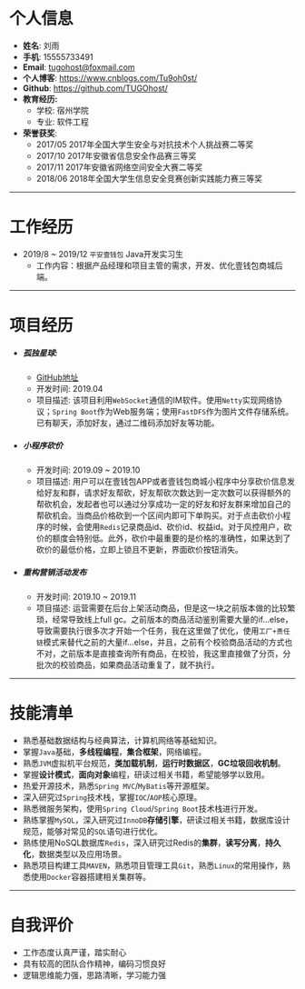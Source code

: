 # 个人信息
 - **姓名**: 刘雨
 - **手机**: 15555733491
 - **Email**: tugohost@foxmail.com
 - **个人博客**: https://www.cnblogs.com/Tu9oh0st/
 - **Github**: https://github.com/TUGOhost/
 - **教育经历:** 
    - 学校: 宿州学院
    - 专业: 软件工程
 - **荣誉获奖**: 
   - 2017/05 2017年全国大学生安全与对抗技术个人挑战赛二等奖
   - 2017/10 2017年安徽省信息安全作品赛三等奖
   - 2017/11 2017年安徽省网络空间安全大赛二等奖
   - 2018/06 2018年全国大学生信息安全竞赛创新实践能力赛三等奖  
---
# 工作经历

- 2019/8 ~ 2019/12 `平安壹钱包` Java开发实习生
  - 工作内容：根据产品经理和项目主管的需求，开发、优化壹钱包商城后端。

---

# 项目经历

- ##### 孤独星球:

  - [GitHub地址](https://github.com/TUGOhost/LonelyPlanet)
  - 开发时间: 2019.04
  - 项目描述: 该项目利用`WebSocket`通信的IM软件。使用`Netty`实现网络协议；`Spring Boot`作为Web服务端；使用`FastDFS`作为图片文件存储系统。已有聊天，添加好友，通过二维码添加好友等功能。


- ##### 小程序砍价

  - 开发时间: 2019.09 ~ 2019.10
  - 项目描述: 用户可以在壹钱包APP或者壹钱包商城小程序中分享砍价信息发给好友和群，请求好友帮砍，好友帮砍次数达到一定次数可以获得额外的帮砍机会，发起者也可以通过分享成功一定的好友和好友群来增加自己的帮砍机会。当商品价格砍到一个区间内即可下单购买。对于点击砍价小程序的时候，会使用`Redis`记录商品id、砍价id、权益id。对于风控用户，砍价的额度会特别低。此外，砍价中最重要的是价格的准确性，如果达到了砍价的最低价格，立即上锁且不更新，界面砍价按钮消失。

- ##### 重构营销活动发布

  - 开发时间: 2019.10 ~ 2019.11
  - 项目描述: 运营需要在后台上架活动商品，但是这一块之前版本做的比较繁琐，经常导致线上full gc。之前版本的商品活动鉴别需要大量的if...else，导致需要执行很多次才开始一个任务，我在这里做了优化，使用`工厂+责任链`模式来替代之前的大量if...else，并且，之前有个校验商品活动的方式也不对，之前版本是直接查询所有商品，在校验，我这里直接做了分页，分批次的校验商品，如果商品活动重复了，就不执行。

---

# 技能清单

- 熟悉基础数据结构与经典算法，计算机网络等基础知识。
- 掌握`Java`基础，**多线程编程**，**集合框架**，网络编程。
- 熟悉`JVM`虚拟机平台规范，**类加载机制**，**运行时数据区**，**GC垃圾回收机制**。
- 掌握**设计模式**，**面向对象**编程，研读过相关书籍，希望能够学以致用。
- 热爱开源技术，熟悉`Spring MVC`/`MyBatis`等开源框架。
- 深入研究过`Spring`技术栈，掌握`IOC`/`AOP`核心原理。
- 熟悉微服务架构，使用`Spring Cloud`/`Spring Boot`技术栈进行开发。
- 熟练掌握`MySQL`，深入研究过`InnoDB`**存储引擎**，研读过相关书籍，数据库设计规范，能够对常见的`SQL`语句进行优化。
- 熟练使用NoSQL数据库`Redis`，深入研究过Redis的**集群**，**读写分离**，**持久化**，数据类型以及应用场景。
- 熟悉项目构建工具`MAVEN`，熟悉项目管理工具`Git`，熟悉`Linux`的常用操作，熟悉使用`Docker`容器搭建相关集群等。

---

# 自我评价

- 工作态度认真严谨，踏实耐心
- 具有较高的团队合作精神，编码习惯良好
- 逻辑思维能力强，思路清晰，学习能力强